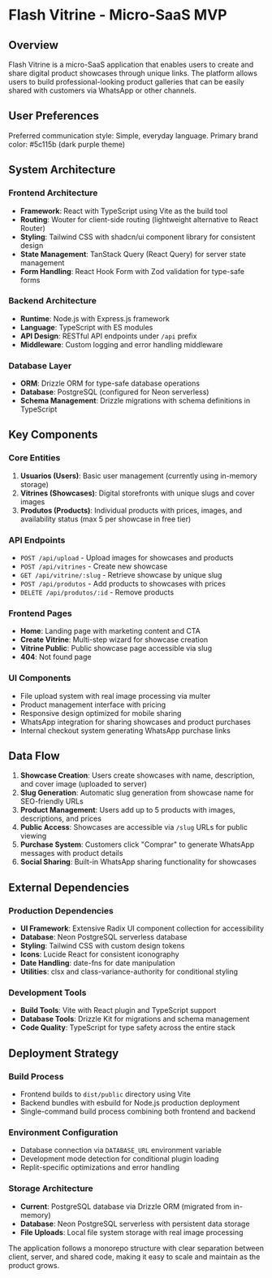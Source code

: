 # Flash Vitrine - Micro-SaaS MVP

## Overview

Flash Vitrine is a micro-SaaS application that enables users to create and share digital product showcases through unique links. The platform allows users to build professional-looking product galleries that can be easily shared with customers via WhatsApp or other channels.

## User Preferences

Preferred communication style: Simple, everyday language.
Primary brand color: #5c115b (dark purple theme)

## System Architecture

### Frontend Architecture
- **Framework**: React with TypeScript using Vite as the build tool
- **Routing**: Wouter for client-side routing (lightweight alternative to React Router)
- **Styling**: Tailwind CSS with shadcn/ui component library for consistent design
- **State Management**: TanStack Query (React Query) for server state management
- **Form Handling**: React Hook Form with Zod validation for type-safe forms

### Backend Architecture
- **Runtime**: Node.js with Express.js framework
- **Language**: TypeScript with ES modules
- **API Design**: RESTful API endpoints under `/api` prefix
- **Middleware**: Custom logging and error handling middleware

### Database Layer
- **ORM**: Drizzle ORM for type-safe database operations
- **Database**: PostgreSQL (configured for Neon serverless)
- **Schema Management**: Drizzle migrations with schema definitions in TypeScript

## Key Components

### Core Entities
1. **Usuarios (Users)**: Basic user management (currently using in-memory storage)
2. **Vitrines (Showcases)**: Digital storefronts with unique slugs and cover images
3. **Produtos (Products)**: Individual products with prices, images, and availability status (max 5 per showcase in free tier)

### API Endpoints
- `POST /api/upload` - Upload images for showcases and products
- `POST /api/vitrines` - Create new showcase
- `GET /api/vitrine/:slug` - Retrieve showcase by unique slug
- `POST /api/produtos` - Add products to showcases with prices
- `DELETE /api/produtos/:id` - Remove products

### Frontend Pages
- **Home**: Landing page with marketing content and CTA
- **Create Vitrine**: Multi-step wizard for showcase creation
- **Vitrine Public**: Public showcase page accessible via slug
- **404**: Not found page

### UI Components
- File upload system with real image processing via multer
- Product management interface with pricing
- Responsive design optimized for mobile sharing
- WhatsApp integration for sharing showcases and product purchases
- Internal checkout system generating WhatsApp purchase links

## Data Flow

1. **Showcase Creation**: Users create showcases with name, description, and cover image (uploaded to server)
2. **Slug Generation**: Automatic slug generation from showcase name for SEO-friendly URLs
3. **Product Management**: Users add up to 5 products with images, descriptions, and prices
4. **Public Access**: Showcases are accessible via `/slug` URLs for public viewing
5. **Purchase System**: Customers click "Comprar" to generate WhatsApp messages with product details
6. **Social Sharing**: Built-in WhatsApp sharing functionality for showcases

## External Dependencies

### Production Dependencies
- **UI Framework**: Extensive Radix UI component collection for accessibility
- **Database**: Neon PostgreSQL serverless database
- **Styling**: Tailwind CSS with custom design tokens
- **Icons**: Lucide React for consistent iconography
- **Date Handling**: date-fns for date manipulation
- **Utilities**: clsx and class-variance-authority for conditional styling

### Development Tools
- **Build Tools**: Vite with React plugin and TypeScript support
- **Database Tools**: Drizzle Kit for migrations and schema management
- **Code Quality**: TypeScript for type safety across the entire stack

## Deployment Strategy

### Build Process
- Frontend builds to `dist/public` directory using Vite
- Backend bundles with esbuild for Node.js production deployment
- Single-command build process combining both frontend and backend

### Environment Configuration
- Database connection via `DATABASE_URL` environment variable
- Development mode detection for conditional plugin loading
- Replit-specific optimizations and error handling

### Storage Architecture
- **Current**: PostgreSQL database via Drizzle ORM (migrated from in-memory)
- **Database**: Neon PostgreSQL serverless with persistent data storage
- **File Uploads**: Local file system storage with real image processing

The application follows a monorepo structure with clear separation between client, server, and shared code, making it easy to scale and maintain as the product grows.